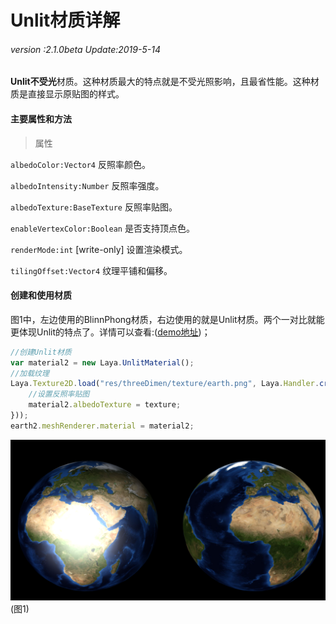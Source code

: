 # Unlit材质详解

###### *version :2.1.0beta   Update:2019-5-14*

**Unlit不受光**材质。这种材质最大的特点就是不受光照影响，且最省性能。这种材质是直接显示原贴图的样式。

#### 主要属性和方法

> 属性

`albedoColor:Vector4` 反照率颜色。

`albedoIntensity:Number` 反照率强度。

`albedoTexture:BaseTexture` 反照率贴图。

`enableVertexColor:Boolean` 是否支持顶点色。

`renderMode:int` [write-only] 设置渲染模式。

`tilingOffset:Vector4` 纹理平铺和偏移。

#### 创建和使用材质

图1中，左边使用的BlinnPhong材质，右边使用的就是Unlit材质。两个一对比就能更体现Unlit的特点了。详情可以查看:([demo地址](<https://layaair.ldc.layabox.com/demo2/?language=ch&category=3d&group=Material&name=UnlitMaterialDemo>))；

```typescript
//创建Unlit材质
var material2 = new Laya.UnlitMaterial();
//加载纹理
Laya.Texture2D.load("res/threeDimen/texture/earth.png", Laya.Handler.create(this, function(texture) {
    //设置反照率贴图
    material2.albedoTexture = texture;
}));
earth2.meshRenderer.material = material2;
```

![](img/1.png)<br>(图1)

